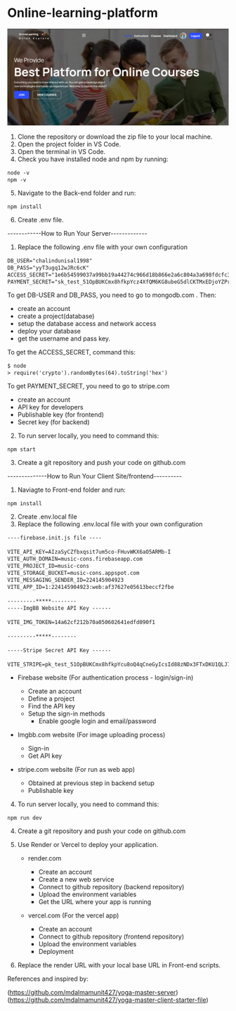 # Online-learning-platform
![](Front-end/src/assets/github-cover.png)


1. Clone the repository or download the zip file to your local machine.
2. Open the project folder in VS Code.
3. Open the terminal in VS Code.
4. Check you have installed node and npm by running:
```
node -v
npm -v
```
5. Navigate to the Back-end folder and run:
``` 
npm install  
```
6. Create .env file.



------------How to Run Your Server-------------

1. Replace the following .env file with your own configuration
```
DB_USER="chalindunisal1998"
DB_PASS="yyT3ugq12wJRc6cK"
ACCESS_SECRET="1e6b54599037a99bb19a44274c966d18b866e2a6c804a3a698fdcfc33dec919fa3602456affe6862f959571c45ab7f06349d0a0d76d65711924a9a341a1d0d27"
PAYMENT_SECRET="sk_test_51OpBUKCmx8hfkpYcz4XfQM6KG8ubeG5dlCKTMxEDjoYZPriKDCeraZNfMHuuERMR2heRDC7xP8dqRuEvDkP4mg2w00ICy7xTzU"
```
To get DB-USER and DB_PASS, you need to go to mongodb.com . Then:
 - create an account
 - create a project(database) 
 - setup the database access and network access
 - deploy your database
 - get the username and pass key.

To get the ACCESS_SECRET, command this:
```
$ node
> require('crypto').randomBytes(64).toString('hex')
```
To get PAYMENT_SECRET, you need to go to stripe.com
 - create an account
 - API key for developers
 - Publishable key (for frontend)
 - Secret key (for backend)


2. To run server locally, you need to command this:
```
npm start
```

3. Create a git repository and push your code on github.com



--------------How to Run Your Client Site/frontend----------

1. Naviagte to Front-end folder and run:
 ``` 
npm install  
```
2. Create  .env.local file
3. Replace the following .env.local file with your own configuration
```
----firebase.init.js file ----

VITE_API_KEY=AIzaSyCZfbxqsit7um5co-FHuvWKX6aO5ARMb-I
VITE_AUTH_DOMAIN=music-cons.firebaseapp.com
VITE_PROJECT_ID=music-cons
VITE_STORAGE_BUCKET=music-cons.appspot.com
VITE_MESSAGING_SENDER_ID=224145904923
VITE_APP_ID=1:224145904923:web:af37627e05613beccf2fbe

---------*****--------
-----ImgBB Website API Key ------

VITE_IMG_TOKEN=14a62cf212b70a050602641edfd090f1

---------*****--------

-----Stripe Secret API Key ------

VITE_STRIPE=pk_test_51OpBUKCmx8hfkpYcu8oQ4qCneGyIcsId88zNDx3FTxDKU1QLJ7MWkSKiHtp8yTq6RgmgJZSRzmyHmbF6nK7uHqrZ00Dy8FF8dA
```
- Firebase website (For authentication process - login/sign-in)
    - Create an account
    - Define a project
    - Find the API key
    - Setup the sign-in methods
        - Enable google login and email/password

- Imgbb.com website (For image uploading process)
    - Sign-in
    - Get API key

- stripe.com website (For run as web app)
    - Obtained at previous step in backend setup
    - Publishable key

4. To run server locally, you need to command this:
```
npm run dev
```

4. Create a git repository and push your code on github.com

5. Use Render or Vercel to deploy your application. 
    - render.com
        - Create an account
        - Create a new web service
        - Connect to github repository (backend repository)
        - Upload the environment variables
        - Get the URL where your app is running

    - vercel.com (For the vercel app)
        - Create an account
        - Connect to github repository (frontend repository)
        - Upload the environment variables
        - Deployment

6. Replace the render URL with your local base URL in Front-end scripts.


References and inspired by: 

(https://github.com/mdalmamunit427/yoga-master-server)
(https://github.com/mdalmamunit427/yoga-master-client-starter-file)

